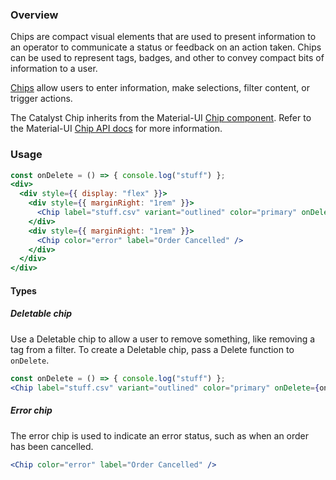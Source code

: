 ### Overview

Chips are compact visual elements that are used to present information to an operator to communicate a status or feedback on an action taken. Chips can be used to represent tags, badges, and other to convey compact bits of information to a user.

[Chips](https://material.io/design/components/chips.html) allow users to enter information, make selections, filter content, or trigger actions.

The Catalyst Chip inherits from the Material-UI [Chip component](https://material-ui.com/components/chips/). Refer to the Material-UI [Chip API docs](https://material-ui.com/api/chip/) for more information.

### Usage

<!-- Show all the variants/combos we use in Reaction Admin, without the code box > -->

```jsx noeditor
const onDelete = () => { console.log("stuff") };
<div>
  <div style={{ display: "flex" }}>
    <div style={{ marginRight: "1rem" }}>
      <Chip label="stuff.csv" variant="outlined" color="primary" onDelete={onDelete} />
    </div>
    <div style={{ marginRight: "1rem" }}>
      <Chip color="error" label="Order Cancelled" />
    </div>
  </div>
</div>
```

#### Types

<!-- Show all Types of the component used in Reaction Admin -->

##### Deletable chip

<!-- Explain when to use this type of the component, and give a real life Reaction Admin example -->

Use a Deletable chip to allow a user to remove something, like removing a tag from a filter. To create a Deletable chip, pass a Delete function to `onDelete`.

```jsx
const onDelete = () => { console.log("stuff") };
<Chip label="stuff.csv" variant="outlined" color="primary" onDelete={onDelete} />
```

##### Error chip

<!-- Explain when to use this type of the component, and give a real life Reaction Admin example -->

The error chip is used to indicate an error status, such as when an order has been cancelled.

```jsx
<Chip color="error" label="Order Cancelled" />
```
